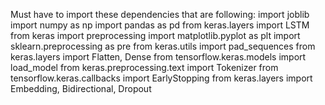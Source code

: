 Must have to import these dependencies that are following:
import joblib
import numpy as np
import pandas as pd
from keras.layers import LSTM
from keras import preprocessing
import matplotlib.pyplot as plt
import sklearn.preprocessing as pre
from keras.utils import pad_sequences
from keras.layers import Flatten, Dense
from tensorflow.keras.models import load_model 
from keras.preprocessing.text import Tokenizer
from tensorflow.keras.callbacks import EarlyStopping
from keras.layers import Embedding, Bidirectional, Dropout
